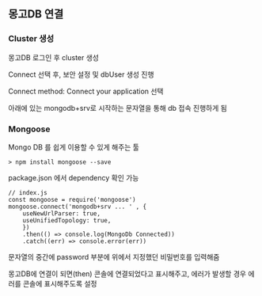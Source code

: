 ## 몽고DB 연결

### Cluster 생성

몽고DB 로그인 후 cluster 생성

Connect 선택 후, 보안 설정 및 dbUser 생성 진행

Connect method: Connect your application 선택

아래에 있는 mongodb+srv로 시작하는 문자열을 통해 db 접속 진행하게 됨

### Mongoose

Mongo DB 를 쉽게 이용할 수 있게 해주는 툴

```
> npm install mongoose --save
```

package.json 에서 dependency 확인 가능

```
// index.js
const mongoose = require('mongoose')
mongoose.connect('mongodb+srv ... ' , {
    useNewUrlParser: true,
    useUnifiedTopology: true,
    })
    .then(() => console.log(MongoDb Connected))
    .catch((err) => console.error(err))
```

문자열의 중간에 password 부분에 위에서 지정했던 비밀번호를 입력해줌

몽고DB에 연결이 되면(then) 콘솔에 연결되었다고 표시해주고, 에러가 발생할 경우 에러를 콘솔에 표시해주도록 설정





